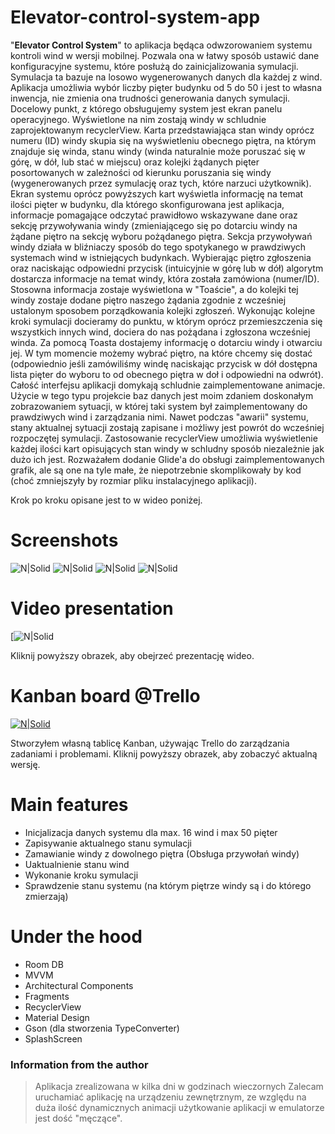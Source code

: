 # Elevator-control-system-app
"**Elevator Control System**" to aplikacja będąca odwzorowaniem systemu kontroli wind w wersji mobilnej. Pozwala ona w łatwy sposób ustawić dane konfiguracyjne systemu, które posłużą do zainicjalizowania symulacji. Symulacja ta bazuje na losowo wygenerowanych danych dla każdej z wind. Aplikacja umożliwia wybór liczby pięter budynku od 5 do 50 i jest to własna inwencja, nie zmienia ona trudności generowania danych symulacji. Docelowy punkt, z którego obsługujemy system jest ekran panelu operacyjnego. Wyświetlone na nim zostają windy w schludnie zaprojektowanym recyclerView. Karta przedstawiająca stan windy oprócz numeru (ID) windy skupia się na wyświetleniu obecnego piętra, na którym znajduje się winda, stanu windy (winda naturalnie może poruszać się w górę, w dół, lub stać w miejscu) oraz kolejki żądanych pięter posortowanych w zależności od kierunku poruszania się windy (wygenerowanych przez symulację oraz tych, które narzuci użytkownik). Ekran systemu oprócz powyższych kart wyświetla informację na temat ilości pięter w budynku, dla którego skonfigurowana jest aplikacja, informacje pomagające odczytać prawidłowo wskazywane dane oraz sekcję przywoływania windy (zmieniającego się po dotarciu windy na żądane piętro na sekcję wyboru pożądanego piętra. Sekcja przywoływań windy działa w bliźniaczy sposób do tego spotykanego w prawdziwych systemach wind w istniejących budynkach. Wybierając piętro zgłoszenia oraz naciskając odpowiedni przycisk (intuicyjnie w górę lub w dół) algorytm dostarcza informacje na temat windy, która została zamówiona (numer/ID). Stosowna informacja zostaje wyświetlona w "Toaście", a do kolejki tej windy zostaje dodane piętro naszego żądania zgodnie z wcześniej ustalonym sposobem porządkowania kolejki zgłoszeń. Wykonując kolejne kroki symulacji docieramy do punktu, w którym oprócz przemieszczenia się wszystkich innych wind, dociera do nas pożądana i zgłoszona wcześniej winda. Za pomocą Toasta dostajemy informację o dotarciu windy i otwarciu jej. W tym momencie możemy wybrać piętro, na które chcemy się dostać (odpowiednio jeśli zamówiliśmy windę naciskając przycisk w dół dostępna lista pięter do wyboru to od obecnego piętra w doł i odpowiedni na odwrót). Całość interfejsu aplikacji domykają schludnie zaimplementowane animacje. Użycie w tego typu projekcie baz danych jest moim zdaniem doskonałym zobrazowaniem sytuacji, w której taki system był zaimplementowany do prawdziwych wind i zarządzania nimi. Nawet podczas "awarii" systemu, stany aktualnej sytuacji zostają zapisane i możliwy jest powrót do wcześniej rozpoczętej symulacji. Zastosowanie recyclerView umożliwia wyświetlenie każdej ilości kart opisujących stan windy w schludny sposób niezależnie jak dużo ich jest. Rozważałem dodanie Glide'a do obsługi zaimplementowanych grafik, ale są one na tyle małe, że niepotrzebnie skomplikowały by kod (choć zmniejszyły by rozmiar pliku instalacyjnego aplikacji). 

Krok po kroku opisane jest to w wideo poniżej.

# Screenshots
![N|Solid](https://i.imgur.com/RcVSW1K.jpg) ![N|Solid](https://i.imgur.com/AG4x8Uf.jpg) ![N|Solid](https://i.imgur.com/JOeHxVO.jpg) ![N|Solid](https://i.imgur.com/1cq1FGO.jpg)

# Video presentation
[![N|Solid]()

Kliknij powyższy obrazek, aby obejrzeć prezentację wideo.

# Kanban board @Trello

[![N|Solid](https://i.imgur.com/5FwGeG2.png)](https://trello.com/b/VXElFonf/elevator-control-app)

Stworzyłem własną tablicę Kanban, używając Trello do zarządzania zadaniami i problemami. Kliknij powyższy obrazek, aby zobaczyć aktualną wersję.

# Main features

  - Inicjalizacja danych systemu dla max. 16 wind i max 50 pięter
  - Zapisywanie aktualnego stanu symulacji
  - Zamawianie windy z dowolnego piętra (Obsługa przywołań windy)
  - Uaktualnienie stanu wind
  - Wykonanie kroku symulacji
  - Sprawdzenie stanu systemu (na którym piętrze windy są i do którego zmierzają)

# Under the hood

  - Room DB
  - MVVM
  - Architectural Components
  - Fragments
  - RecyclerView
  - Material Design
  - Gson (dla stworzenia TypeConverter)
  - SplashScreen

### Information from the author
> Aplikacja zrealizowana w kilka dni w godzinach wieczornych
> Zalecam uruchamiać aplikację na urządzeniu zewnętrznym, ze względu na duża ilość dynamicznych animacji użytkowanie aplikacji w emulatorze jest dość "męczące".
